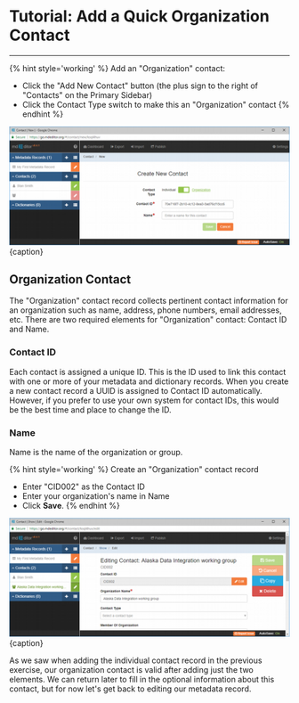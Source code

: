 # Tutorial: Add a Quick Organization Contact 
---

{% hint style='working' %}
  Add an "Organization" contact:
  * Click the "Add New Contact" button (the plus sign to the right of "Contacts" on the <span class="md-window">Primary Sidebar</span>)
  * Click the <span class="md-element">Contact Type</span> switch to make this an "Organization" contact
{% endhint %}

![Create New Contact Window](/assets/get-started/new-contact-org-1.png){caption}

## Organization Contact

The "Organization" contact record collects pertinent contact information for an organization such as name, address, phone numbers, email addresses, etc.  There are two required elements for "Organization" contact: <span class="md-element">Contact ID</span> and <span class="md-element">Name</span>.

### Contact ID <i class="fa fa-asterisk required" title="Required"> </i>

Each contact is assigned a unique ID.  This is the ID used to link this contact with one or more of your metadata and dictionary records.  When you create a new contact record a UUID is assigned to <span class="md-element">Contact ID</span> automatically.  However, if you prefer to use your own system for contact IDs, this would be the best time and place to change the ID. 

### Name <i class="fa fa-asterisk required" title="Required"> </i>

<span class="md-element">Name</span> is the name of the organization or group.  

{% hint style='working' %}
  Create an "Organization" contact record
  * Enter "CID002" as the <span class="md-element">Contact ID</span>
  * Enter your organization's name in <span class="md-element">Name</span>
  * Click <strong><span class="btn btn-success btn-sm"> <i class="fa fa-floppy-o"> </i> Save</span></strong>.
{% endhint %}

![Create New Contact Window](/assets/get-started/new-contact-org-2.png){caption}

As we saw when adding the individual contact record in the previous exercise, our organization contact is valid after adding just the two elements.  We can return later to fill in the optional information about this contact, but for now let's get back to editing our metadata record.  
